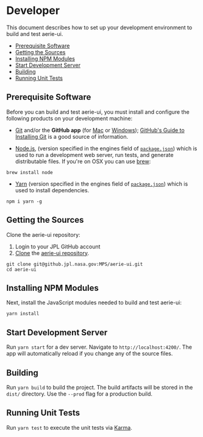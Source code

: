 # Developer

This document describes how to set up your development environment to build and test aerie-ui.

* [Prerequisite Software](#prerequisite-software)
* [Getting the Sources](#getting-the-sources)
* [Installing NPM Modules](#installing-npm-modules)
* [Start Development Server](#start-development-server)
* [Building](#building)
* [Running Unit Tests](#running-unit-tests)

## Prerequisite Software

Before you can build and test aerie-ui, you must install and configure the
following products on your development machine:

* [Git](http://git-scm.com) and/or the **GitHub app** (for [Mac](http://mac.github.com) or [Windows](http://windows.github.com)); [GitHub's Guide to Installing Git](https://help.github.com/articles/set-up-git) is a good source of information.

* [Node.js](http://nodejs.org), (version specified in the engines field of [`package.json`](../package.json)) which is used to run a development web server, run tests, and generate distributable files. If you're on OSX you can use [brew](https://brew.sh/):
```shell
brew install node
```

* [Yarn](https://yarnpkg.com) (version specified in the engines field of [`package.json`](../package.json)) which is used to install dependencies.
```shell
npm i yarn -g
```

## Getting the Sources

Clone the aerie-ui repository:

1. Login to your JPL GitHub account
1. [Clone](https://help.github.com/en/github/creating-cloning-and-archiving-repositories/cloning-a-repository) the [aerie-ui repository](https://github.jpl.nasa.gov/MPS/aerie-ui).

```shell
git clone git@github.jpl.nasa.gov:MPS/aerie-ui.git
cd aerie-ui
```

## Installing NPM Modules

Next, install the JavaScript modules needed to build and test aerie-ui:

```shell
yarn install
```

## Start Development Server

Run `yarn start` for a dev server. Navigate to `http://localhost:4200/`. The app will automatically reload if you change any of the source files.

## Building

Run `yarn build` to build the project. The build artifacts will be stored in the `dist/` directory. Use the `--prod` flag for a production build.

## Running Unit Tests

Run `yarn test` to execute the unit tests via [Karma](https://karma-runner.github.io).
